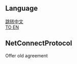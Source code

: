 ## Language

[跳转中文](README-zh_CN.md)  
[TO EN](README.md)

## NetConnectProtocol
Offer old agreement